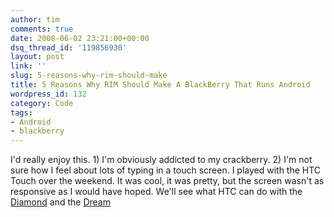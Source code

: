 ```yaml
---
author: tim
comments: true
date: 2008-06-02 23:21:00+00:00
dsq_thread_id: '119856930'
layout: post
link: ''
slug: 5-reasons-why-rim-should-make
title: 5 Reasons Why RIM Should Make A BlackBerry That Runs Android
wordpress_id: 132
category: Code
tags:
- Android
- blackberry
---
```


I'd really enjoy this. 1) I'm obviously addicted to my crackberry. 2) I'm not
sure how I feel about lots of typing in a touch screen. I played with the HTC
Touch over the weekend. It was cool, it was pretty, but the screen wasn't as
responsive as I would have hoped. We'll see what HTC can do with the
[Diamond](http://www.htc.com/www/product.aspx?id=46278) and the
[Dream](https://androidcommunity.com/first-live-images-of-fullscreen-android-demo-20080528/)
